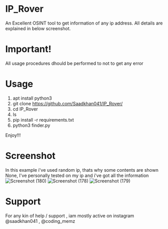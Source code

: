 # IP_Rover
An Excellent OSINT tool to get information of any ip address. All details are explained in below screenshot.

# Important!

All usage procedures dhould be performed to not to get any error

# Usage
1. apt install python3
2. git clone https://github.com/Saadkhan041/IP_Rover/
3. cd IP_Rover
4. ls
5. pip install -r requirements.txt
6. python3 finder.py

Enjoy!!!

# Screenshot

In this example i've used random ip, thats why some contents are shown None, I've personally tested on my ip and i've got all the information
![Screenshot (180)](https://user-images.githubusercontent.com/93708296/147857220-5bd001e8-220d-4cf7-ae0b-b72568692f89.png)
![Screenshot (178)](https://user-images.githubusercontent.com/93708296/147857217-04adad22-21be-45a5-a62d-8de99b29d32c.png)
![Screenshot (179)](https://user-images.githubusercontent.com/93708296/147857218-d887b378-0194-45d1-9bb1-e465c1a8875c.png)

# Support
For any kin of help / support , iam mostly active on instagram @saadkhan041 , @coding_memz

